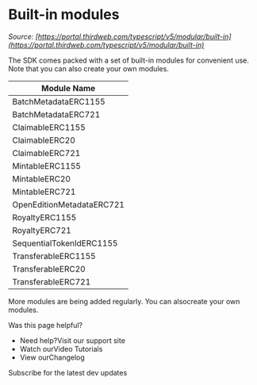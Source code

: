 # Built-in modules

*Source: [https://portal.thirdweb.com/typescript/v5/modular/built-in](https://portal.thirdweb.com/typescript/v5/modular/built-in)*

The SDK comes packed with a set of built-in modules for convenient use. Note that you can also create your own modules.

| Module Name |
| ---- |
| BatchMetadataERC1155 |
| BatchMetadataERC721 |
| ClaimableERC1155 |
| ClaimableERC20 |
| ClaimableERC721 |
| MintableERC1155 |
| MintableERC20 |
| MintableERC721 |
| OpenEditionMetadataERC721 |
| RoyaltyERC1155 |
| RoyaltyERC721 |
| SequentialTokenIdERC1155 |
| TransferableERC1155 |
| TransferableERC20 |
| TransferableERC721 |

More modules are being added regularly. You can alsocreate your own modules.

Was this page helpful?

* Need help?Visit our support site
* Watch ourVideo Tutorials
* View ourChangelog

Subscribe for the latest dev updates


